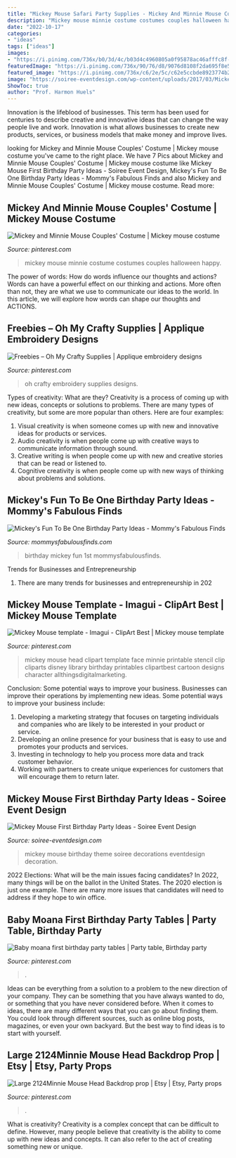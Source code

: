 ```yaml
---
title: "Mickey Mouse Safari Party Supplies - Mickey And Minnie Mouse Couples&#039; Costume"
description: "Mickey mouse minnie costume costumes couples halloween happy"
date: "2022-10-17"
categories:
- "ideas"
tags: ["ideas"]
images:
- "https://i.pinimg.com/736x/b0/3d/4c/b03d4c4960805a0f95878ac46afffc8f--mickey-mouse-template-mickey-mouse-head.jpg"
featuredImage: "https://i.pinimg.com/736x/90/76/d8/9076d8108f2da695f8e511780115eb38.jpg"
featured_image: "https://i.pinimg.com/736x/c6/2e/5c/c62e5ccbde8923774b245ad2b1bf0043.jpg"
image: "https://soiree-eventdesign.com/wp-content/uploads/2017/03/Mickey-Mouse-first-birthday-party-dessert-table.jpg"
ShowToc: true
author: "Prof. Harmon Huels"
---
```



Innovation is the lifeblood of businesses. This term has been used for centuries to describe creative and innovative ideas that can change the way people live and work. Innovation is what allows businesses to create new products, services, or business models that make money and improve lives.

	

		
looking for Mickey and Minnie Mouse Couples&#039; Costume | Mickey mouse costume you've came to the right place. We have 7 Pics about Mickey and Minnie Mouse Couples&#039; Costume | Mickey mouse costume like Mickey Mouse First Birthday Party Ideas - Soiree Event Design, Mickey&#039;s Fun To Be One Birthday Party Ideas - Mommy&#039;s Fabulous Finds and also Mickey and Minnie Mouse Couples&#039; Costume | Mickey mouse costume. Read more:
		
    
## Mickey And Minnie Mouse Couples&#039; Costume | Mickey Mouse Costume

<img loading=lazy src="https://i.pinimg.com/originals/f0/5c/cc/f05ccc107ab5f34ebf47ef4ae3cba156.jpg" onerror="this.onerror=null;this.src='https://tse2.mm.bing.net/th?id=OIP.qPFeWlV8LzcaQalqOA1xJgHaJ4&amp;pid=15.1';" alt="Mickey and Minnie Mouse Couples&#039; Costume | Mickey mouse costume">

_Source: pinterest.com_

>mickey mouse minnie costume costumes couples halloween happy. 

	

The power of words: How do words influence our thoughts and actions?
Words can have a powerful effect on our thinking and actions. More often than not, they are what we use to communicate our ideas to the world. In this article, we will explore how words can shape our thoughts and ACTIONS.

    
## Freebies – Oh My Crafty Supplies | Applique Embroidery Designs

<img loading=lazy src="https://i.pinimg.com/736x/c6/2e/5c/c62e5ccbde8923774b245ad2b1bf0043.jpg" onerror="this.onerror=null;this.src='https://tse1.mm.bing.net/th?id=OIP.NSsq6CHq0WhOf7-Lsz6Q2AHaHa&amp;pid=15.1';" alt="Freebies – Oh My Crafty Supplies | Applique embroidery designs">

_Source: pinterest.com_

>oh crafty embroidery supplies designs. 

	

Types of creativity: What are they?
Creativity is a process of coming up with new ideas, concepts or solutions to problems. There are many types of creativity, but some are more popular than others. Here are four examples: 
1. Visual creativity is when someone comes up with new and innovative ideas for products or services.
2. Audio creativity is when people come up with creative ways to communicate information through sound.
3. Creative writing is when people come up with new and creative stories that can be read or listened to.
4. Cognitive creativity is when people come up with new ways of thinking about problems and solutions.

    
## Mickey&#039;s Fun To Be One Birthday Party Ideas - Mommy&#039;s Fabulous Finds

<img loading=lazy src="https://www.mommysfabulousfinds.com/wp-content/uploads/2017/07/Mickey-1st-birthday-party-ideas.jpg" onerror="this.onerror=null;this.src='https://tse4.mm.bing.net/th?id=OIP.0Y3JdFfiunRkAhzkiWXtbgHaLE&amp;pid=15.1';" alt="Mickey&#039;s Fun To Be One Birthday Party Ideas - Mommy&#039;s Fabulous Finds">

_Source: mommysfabulousfinds.com_

>birthday mickey fun 1st mommysfabulousfinds. 

	

Trends for Businesses and Entrepreneurship
1. There are many trends for businesses and entrepreneurship in 202
    
## Mickey Mouse Template - Imagui - ClipArt Best | Mickey Mouse Template

<img loading=lazy src="https://i.pinimg.com/736x/b0/3d/4c/b03d4c4960805a0f95878ac46afffc8f--mickey-mouse-template-mickey-mouse-head.jpg" onerror="this.onerror=null;this.src='https://tse4.mm.bing.net/th?id=OIP.Vd5X9Ye2lJa3jh_QjcoGUQHaF-&amp;pid=15.1';" alt="Mickey Mouse template - Imagui - ClipArt Best | Mickey mouse template">

_Source: pinterest.com_

>mickey mouse head clipart template face minnie printable stencil clip cliparts disney library birthday printables clipartbest cartoon designs character allthingsdigitalmarketing. 

	

Conclusion: Some potential ways to improve your business.
Businesses can improve their operations by implementing new ideas. Some potential ways to improve your business include:
1. Developing a marketing strategy that focuses on targeting individuals and companies who are likely to be interested in your product or service.
2. Developing an online presence for your business that is easy to use and promotes your products and services.
3. Investing in technology to help you process more data and track customer behavior.
4. Working with partners to create unique experiences for customers that will encourage them to return later.

    
## Mickey Mouse First Birthday Party Ideas - Soiree Event Design

<img loading=lazy src="https://soiree-eventdesign.com/wp-content/uploads/2017/03/Mickey-Mouse-first-birthday-party-dessert-table.jpg" onerror="this.onerror=null;this.src='https://tse4.mm.bing.net/th?id=OIP.6MtbeV306ES-Ovwd69yDEAHaLY&amp;pid=15.1';" alt="Mickey Mouse First Birthday Party Ideas - Soiree Event Design">

_Source: soiree-eventdesign.com_

>mickey mouse birthday theme soiree decorations eventdesign decoration. 

	

2022 Elections: What will be the main issues facing candidates?
In 2022, many things will be on the ballot in the United States. The 2020 election is just one example. There are many more issues that candidates will need to address if they hope to win office.

    
## Baby Moana First Birthday Party Tables | Party Table, Birthday Party

<img loading=lazy src="https://i.pinimg.com/736x/0d/68/b3/0d68b3bacb232415146de138b5e0cdb7.jpg" onerror="this.onerror=null;this.src='https://tse2.mm.bing.net/th?id=OIP.g_dQr1Z8JRUVWqzBKCPRTQHaJ3&amp;pid=15.1';" alt="Baby moana first birthday party tables | Party table, Birthday party">

_Source: pinterest.com_

>. 

	

Ideas can be everything from a solution to a problem to the new direction of your company. They can be something that you have always wanted to do, or something that you have never considered before. When it comes to ideas, there are many different ways that you can go about finding them. You could look through different sources, such as online blog posts, magazines, or even your own backyard. But the best way to find ideas is to start with yourself.

    
## Large 2124Minnie Mouse Head Backdrop Prop | Etsy | Etsy, Party Props

<img loading=lazy src="https://i.pinimg.com/736x/90/76/d8/9076d8108f2da695f8e511780115eb38.jpg" onerror="this.onerror=null;this.src='https://tse2.mm.bing.net/th?id=OIP.tj0sR5-UUV1G1iEHCXGXoQHaNK&amp;pid=15.1';" alt="Large 2124Minnie Mouse Head Backdrop prop | Etsy | Etsy, Party props">

_Source: pinterest.com_

>. 

	

What is creativity?
Creativity is a complex concept that can be difficult to define. However, many people believe that creativity is the ability to come up with new ideas and concepts. It can also refer to the act of creating something new or unique.

